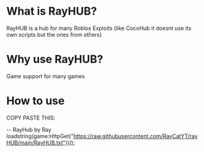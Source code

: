 # What is RayHUB?
RayHUB is a hub for many Roblox Exploits (like CocoHub it doesnt use its own scripts but the ones from others)

# Why use RayHUB?
Game support for many games

# How to use
COPY PASTE THIS:

-- RayHub by Ray 
loadstring(game:HttpGet("https://raw.githubusercontent.com/RayCatYT/rayHUB/main/RayHUB.txt"))();
